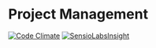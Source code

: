 Project Management
=======
[![Code Climate](https://codeclimate.com/github/ParallelDevs/pdevspm/badges/gpa.svg)](https://codeclimate.com/github/ParallelDevs/pdevspm) [![SensioLabsInsight](https://insight.sensiolabs.com/projects/ac94b623-50e7-4932-8c78-c53446da8602/mini.png)](https://insight.sensiolabs.com/projects/ac94b623-50e7-4932-8c78-c53446da8602)
